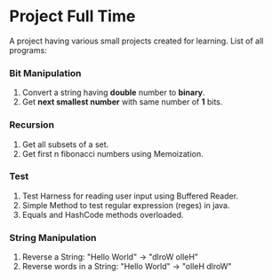 Project Full Time
==========

A project having various small projects created for learning. List of all programs:

### Bit Manipulation
1. Convert a string having **double** number to **binary**.
2. Get **next smallest number** with same number of **1** bits.

### Recursion
1. Get all subsets of a set.
2. Get first n fibonacci numbers using Memoization.

### Test
1. Test Harness for reading user input using Buffered Reader.
2. Simple Method to test regular expression (reges) in java.
3. Equals and HashCode methods overloaded.

### String Manipulation  
1. Reverse a String: "Hello World" -> "dlroW olleH"
2. Reverse words in a String: "Hello World" -> "olleH dlroW"
